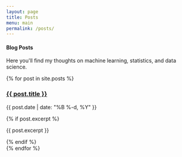 ```yaml
---
layout: page
title: Posts
menu: main
permalink: /posts/
---
```


<h4>Blog Posts</h4>

Here you'll find my thoughts on machine learning, statistics, and data science.

{% for post in site.posts %}
<div class="post-preview">
  <h3><a href="{{ post.url }}">{{ post.title }}</a></h3>
  <p class="post-meta">{{ post.date | date: "%B %-d, %Y" }}</p>
  {% if post.excerpt %}
  <p>{{ post.excerpt }}</p>
  {% endif %}
</div>
{% endfor %}
